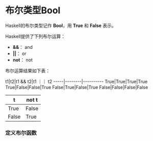 布尔类型Bool
===================================
Haskell的布尔类型记作 **Bool**，用 **True** 和 **False** 表示。

Haskell提供了下列布尔运算：

+ **&&**：   and
+ **||**：   or
+ **not**：  not

布尔运算结果如下表：

t1|t2|t1 && t2|t1 ｜｜ t2
-----|--------|----------
True|True|True|True
True|False|False|True
False|True|False|True
False|False|False|False

t|not t
--|-----
True|False
False|True

### 定义布尔函数

